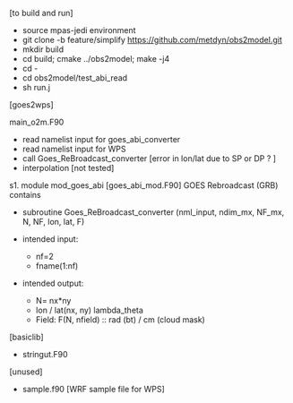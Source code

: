 [to build and run]

- source mpas-jedi environment
- git clone  -b  feature/simplify  https://github.com/metdyn/obs2model.git
- mkdir build
- cd build; cmake ../obs2model; make -j4
- cd -
- cd obs2model/test_abi_read
- sh run.j



[goes2wps]

main_o2m.F90
   - read namelist input for goes_abi_converter
   - read namelist input for WPS
   - call Goes_ReBroadcast_converter  [error in lon/lat due to SP or DP ? ]
   - interpolation [not tested]

s1. module  mod_goes_abi [goes_abi_mod.F90]
    GOES Rebroadcast (GRB)
    contains
 - subroutine Goes_ReBroadcast_converter (nml_input, ndim_mx, NF_mx, N, NF, lon, lat, F)
 
 - intended input:
   - nf=2
   - fname(1:nf)
 - intended output:
   - N= nx*ny
   - lon / lat(nx, ny)    lambda_theta
   - Field: F(N, nfield) ::  rad (bt) / cm (cloud mask) 

[basiclib]
   - stringut.F90

[unused]
  - sample.f90 [WRF sample file for WPS]
